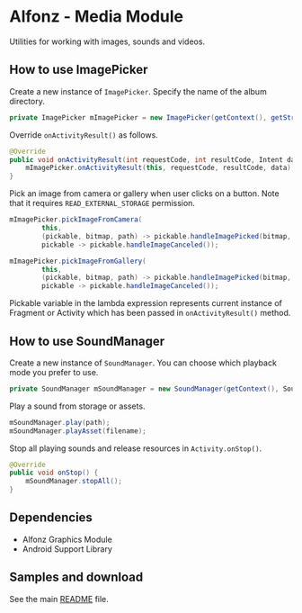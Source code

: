 Alfonz - Media Module
=====================

Utilities for working with images, sounds and videos.


How to use ImagePicker
----------------------

Create a new instance of `ImagePicker`. Specify the name of the album directory.

```java
private ImagePicker mImagePicker = new ImagePicker(getContext(), getString(R.string.app_name));
```

Override `onActivityResult()` as follows.

```java
@Override
public void onActivityResult(int requestCode, int resultCode, Intent data) {
	mImagePicker.onActivityResult(this, requestCode, resultCode, data);
}
```

Pick an image from camera or gallery when user clicks on a button. Note that it requires `READ_EXTERNAL_STORAGE` permission.

```java
mImagePicker.pickImageFromCamera(
		this,
		(pickable, bitmap, path) -> pickable.handleImagePicked(bitmap, path),
		pickable -> pickable.handleImageCanceled());
```

```java
mImagePicker.pickImageFromGallery(
		this,
		(pickable, bitmap, path) -> pickable.handleImagePicked(bitmap, path),
		pickable -> pickable.handleImageCanceled());
```

Pickable variable in the lambda expression represents current instance of Fragment or Activity which has been passed in `onActivityResult()` method.


How to use SoundManager
-----------------------

Create a new instance of `SoundManager`. You can choose which playback mode you prefer to use.

```java
private SoundManager mSoundManager = new SoundManager(getContext(), SoundManager.PLAY_SINGLE);
```

Play a sound from storage or assets.

```java
mSoundManager.play(path);
mSoundManager.playAsset(filename);
```

Stop all playing sounds and release resources in `Activity.onStop()`.

```java
@Override
public void onStop() {
	mSoundManager.stopAll();
}
```


Dependencies
------------

* Alfonz Graphics Module
* Android Support Library


Samples and download
--------------------

See the main [README](https://github.com/petrnohejl/Alfonz/) file.

